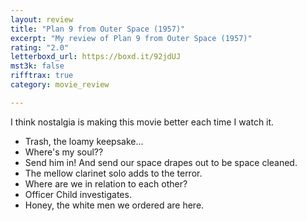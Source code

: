 ```yaml
---
layout: review
title: "Plan 9 from Outer Space (1957)"
excerpt: "My review of Plan 9 from Outer Space (1957)"
rating: "2.0"
letterboxd_url: https://boxd.it/92jdUJ
mst3k: false
rifftrax: true
category: movie_review

---
```


I think nostalgia is making this movie better each time I watch it.

* Trash, the loamy keepsake...
* Where's my soul??
* Send him in! And send our space drapes out to be space cleaned.
* The mellow clarinet solo adds to the terror.
* Where are we in relation to each other?
* Officer Child investigates.
* Honey, the white men we ordered are here.

